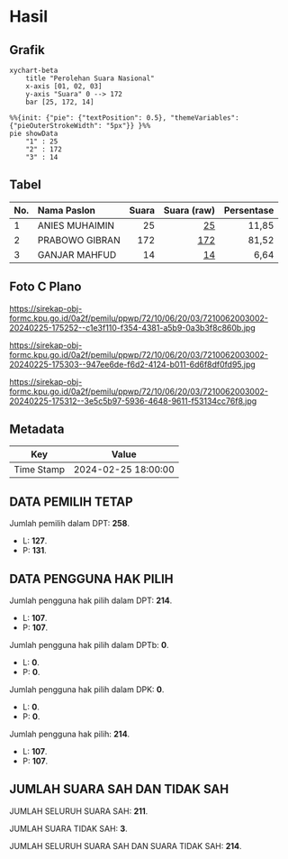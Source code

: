 # Hasil

## Grafik

```mermaid
xychart-beta
    title "Perolehan Suara Nasional"
    x-axis [01, 02, 03]
    y-axis "Suara" 0 --> 172
    bar [25, 172, 14]
```

```mermaid
%%{init: {"pie": {"textPosition": 0.5}, "themeVariables": {"pieOuterStrokeWidth": "5px"}} }%%
pie showData
    "1" : 25
    "2" : 172
    "3" : 14
```

## Tabel

| No. | Nama Paslon    | Suara | Suara (raw) | Persentase |
|:--- |:-------------- | -----:| -----------:| ----------:|
| 1   | ANIES MUHAIMIN | 25    | [25][p-1]   | 11,85      |
| 2   | PRABOWO GIBRAN | 172   | [172][p-2]  | 81,52      |
| 3   | GANJAR MAHFUD  | 14    | [14][p-3]   | 6,64       |


[p-1]: https://github.com/gigit-pemilu/pemilu-2024/blob/main/pilpres/hitung-suara/sub/72-sulawesi-tengah/sub/10-sigi/sub/06-kulawi-selatan/sub/2003-tomua/sub/002-tps/sub/paslon-1.txt
[p-2]: https://github.com/gigit-pemilu/pemilu-2024/blob/main/pilpres/hitung-suara/sub/72-sulawesi-tengah/sub/10-sigi/sub/06-kulawi-selatan/sub/2003-tomua/sub/002-tps/sub/paslon-2.txt
[p-3]: https://github.com/gigit-pemilu/pemilu-2024/blob/main/pilpres/hitung-suara/sub/72-sulawesi-tengah/sub/10-sigi/sub/06-kulawi-selatan/sub/2003-tomua/sub/002-tps/sub/paslon-3.txt

## Foto C Plano

https://sirekap-obj-formc.kpu.go.id/0a2f/pemilu/ppwp/72/10/06/20/03/7210062003002-20240225-175252--c1e3f110-f354-4381-a5b9-0a3b3f8c860b.jpg

https://sirekap-obj-formc.kpu.go.id/0a2f/pemilu/ppwp/72/10/06/20/03/7210062003002-20240225-175303--947ee6de-f6d2-4124-b011-6d6f8df0fd95.jpg

https://sirekap-obj-formc.kpu.go.id/0a2f/pemilu/ppwp/72/10/06/20/03/7210062003002-20240225-175312--3e5c5b97-5936-4648-9611-f53134cc76f8.jpg


## Metadata

| Key        | Value               |
| ---------- | ------------------- |
| Time Stamp | 2024-02-25 18:00:00 |


## DATA PEMILIH TETAP

Jumlah pemilih dalam DPT: **258**.
 * L: **127**.
 * P: **131**.

## DATA PENGGUNA HAK PILIH

Jumlah pengguna hak pilih dalam DPT: **214**.
 * L: **107**.
 * P: **107**.

Jumlah pengguna hak pilih dalam DPTb: **0**.
 * L: **0**.
 * P: **0**.

Jumlah pengguna hak pilih dalam DPK: **0**.
 * L: **0**.
 * P: **0**.

Jumlah pengguna hak pilih: **214**.
 * L: **107**.
 * P: **107**.

## JUMLAH SUARA SAH DAN TIDAK SAH

JUMLAH SELURUH SUARA SAH: **211**.

JUMLAH SUARA TIDAK SAH: **3**.

JUMLAH SELURUH SUARA SAH DAN SUARA TIDAK SAH: **214**.


